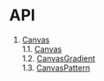 # API

1. [Canvas](./Canvas.md#canvas)    
 1.1. [Canvas](Canvas.md#canvas-1)    
 1.2. [CanvasGradient](Canvas.md#CanvasGradient)    
 1.3. [CanvasPattern](Canvas.md#CanvasPattern)    
